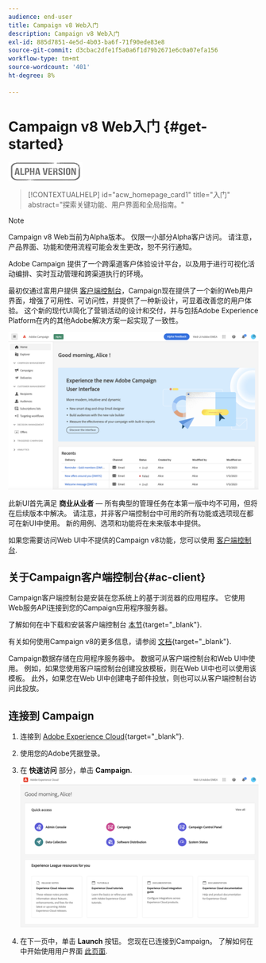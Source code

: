 ```yaml
---
audience: end-user
title: Campaign v8 Web入门
description: Campaign v8 Web入门
exl-id: 885d7851-4e5d-4b03-ba6f-71f90ede83e8
source-git-commit: d3cbac2dfe1f5a0a6f1d79b2671e6c0a07efa156
workflow-type: tm+mt
source-wordcount: '401'
ht-degree: 8%

---
```


# Campaign v8 Web入门 {#get-started}

![](../assets/do-not-localize/badge.png)

<!--
V8 web overview
context, scope (targets cross-channel practitioners), limitations
only existing customers
-->
>[!CONTEXTUALHELP]
>id="acw_homepage_card1"
>title="入门"
>abstract="探索关键功能、用户界面和全局指南。"

>[!NOTE]
>
>Campaign v8 Web当前为Alpha版本。 仅限一小部分Alpha客户访问。 请注意，产品界面、功能和使用流程可能会发生更改，恕不另行通知。

Adobe Campaign 提供了一个跨渠道客户体验设计平台，以及用于进行可视化活动编排、实时互动管理和跨渠道执行的环境。

最初仅通过富用户提供 [客户端控制台](#ac-client)，Campaign现在提供了一个新的Web用户界面，增强了可用性、可访问性，并提供了一种新设计，可显着改善您的用户体验。 这个新的现代UI简化了营销活动的设计和交付，并与包括Adobe Experience Platform在内的其他Adobe解决方案一起实现了一致性。


![](assets/home.png)

此新UI首先满足 **商业从业者**  — 所有典型的管理任务在本第一版中均不可用，但将在后续版本中解决。 请注意，并非客户端控制台中可用的所有功能或选项现在都可在新UI中使用。 新的用例、选项和功能将在未来版本中提供。

如果您需要访问Web UI中不提供的Campaign v8功能，您可以使用 [客户端控制台](#ac-client).

## 关于Campaign客户端控制台{#ac-client}

Campaign客户端控制台是安装在您系统上的基于浏览器的应用程序。 它使用Web服务API连接到您的Campaign应用程序服务器。

了解如何在中下载和安装客户端控制台 [本节](https://experienceleague.adobe.com/docs/campaign/campaign-v8/new/connect.html){target="_blank"}.

有关如何使用Campaign v8的更多信息，请参阅 [文档](https://experienceleague.adobe.com/docs/campaign/campaign-v8/campaign-home.html?lang=zh-Hans){target="_blank"}.

Campaign数据存储在应用程序服务器中。 数据可从客户端控制台和Web UI中使用。 例如，如果您使用客户端控制台创建投放模板，则在Web UI中也可以使用该模板。 此外，如果您在Web UI中创建电子邮件投放，则也可以从客户端控制台访问此投放。

## 连接到 Campaign


1. 连接到 [Adobe Experience Cloud](http://experience.adobe.com){target="_blank"}.
1. 使用您的Adobe凭据登录。
1. 在 **快速访问** 部分，单击 **Campaign**.
   ![](assets/connect.png)

1. 在下一页中，单击 **Launch** 按钮。
您现在已连接到Campaign。 了解如何在中开始使用用户界面 [此页面](user-interface.md).

<!--
-> experience cloud home: "Campaign" -> home campaign v8
-> or Campaign v8 web if direct URL
-->

